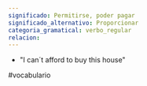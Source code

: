 ```yaml
---
significado: Permitirse, poder pagar
significado_alternativo: Proporcionar
categoria_gramatical: verbo_regular
relacion:
---
```


- "I can´t afford to buy this house"

#vocabulario
